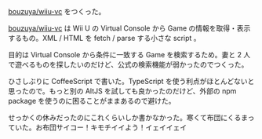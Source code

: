 [bouzuya/wiiu-vc][] をつくった。

[bouzuya/wiiu-vc][] は Wii U の Virtual Console から Game の情報を取得・表示するもの。XML / HTML を fetch / parse する小さな script 。

目的は Virtual Console から条件に一致する Game を検索するため。妻と 2 人で遊べるものを探したいのだけど、公式の検索機能が弱かったのでつくった。

ひさしぶりに CoffeeScript で書いた。TypeScript を使う利点がほとんどないと思ったので。もっと別の AltJS を試しても良かったのだけど、外部の npm package を使うのに困ることがままあるので避けた。

せっかくの休みだったのにこれくらいしか書かなかった。寒くて布団にくるまっていた。お布団サイコー！キモチイイよう！イェイイェイ

[bouzuya/wiiu-vc]: https://github.com/bouzuya/wiiu-vc
